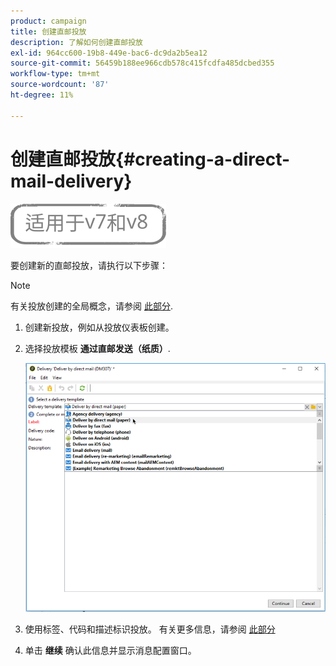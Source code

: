 ```yaml
---
product: campaign
title: 创建直邮投放
description: 了解如何创建直邮投放
exl-id: 964cc600-19b8-449e-bac6-dc9da2b5ea12
source-git-commit: 56459b188ee966cdb578c415fcdfa485dcbed355
workflow-type: tm+mt
source-wordcount: '87'
ht-degree: 11%

---
```


# 创建直邮投放{#creating-a-direct-mail-delivery}

![](../../assets/common.svg)

要创建新的直邮投放，请执行以下步骤：

>[!NOTE]
>
>有关投放创建的全局概念，请参阅 [此部分](steps-about-delivery-creation-steps.md).

1. 创建新投放，例如从投放仪表板创建。
1. 选择投放模板 **通过直邮发送（纸质）**.

   ![](assets/direct_mail.png)

1. 使用标签、代码和描述标识投放。 有关更多信息，请参阅 [此部分](steps-create-and-identify-the-delivery.md#identifying-the-delivery)
1. 单击 **继续** 确认此信息并显示消息配置窗口。
